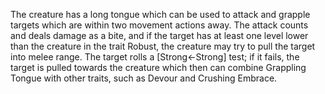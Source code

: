 The creature has a long tongue which can be used to attack and grapple targets which are within two movement actions away. The attack counts and deals damage as a bite, and if the target has at least one level lower than the creature in the trait Robust, the creature may try to pull the target into melee range. The target rolls a [Strong←Strong] test; if it fails, the target is pulled towards the creature which then can combine Grappling Tongue with other traits, such as Devour and Crushing Embrace.